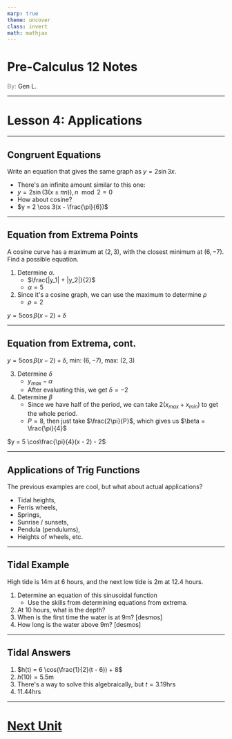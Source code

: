 ```yaml
---
marp: true
theme: uncover
class: invert
math: mathjax
---
```


# <!--fit--> Pre-Calculus 12 Notes
<span style="color:grey">By:</span> Gen L.

<!--_footer: In partnership with Hyperion University, 2024-->

---

# Lesson 4: Applications

---

## Congruent Equations

Write an equation that gives the same graph as $y = 2 \sin 3x$.

* There's an infinite amount similar to this one: 
* $y = 2 \sin (3(x \pm \pi n)), n \mod 2 = 0$
* How about cosine?
* $y = 2 \cos 3(x - \frac{\pi}{6})$

---

## Equation from Extrema Points

A cosine curve has a maximum at $(2, 3)$, with the closest minimum at $(6, -7)$. Find a possible equation.

1. Determine $\alpha$.
    * $\frac{|y_1| + |y_2|}{2}$
    * $\alpha = 5$
2. Since it's a cosine graph, we can use the maximum to determine $\rho$
    * $\rho = 2$

$y = 5 \cos\beta(x - 2) + \delta$

---

## Equation from Extrema, cont.

$y = 5 \cos\beta(x - 2) + \delta$, min: $(6, -7)$, max: $(2, 3)$

3. Determine $\delta$
    * $y_{max} - \alpha$
    * After evaluating this, we get $\delta = -2$
4. Determine $\beta$
    * Since we have half of the period, we can take $2 (x_{max} + x_{min})$ to get the whole period.
    * $P = 8$, then just take $\frac{2\pi}{P}$, which gives us $\beta = \frac{\pi}{4}$

$y = 5 \cos\frac{\pi}{4}(x - 2) - 2$

---

## Applications of Trig Functions

The previous examples are cool, but what about actual applications?

* Tidal heights,
* Ferris wheels,
* Springs,
* Sunrise / sunsets,
* Pendula (pendulums),
* Heights of wheels, etc.

---

## Tidal Example

High tide is $14\text{m}$ at 6 hours, and the next low tide is $2\text{m}$ at 12.4 hours.
1. Determine an equation of this sinusoidal function
    * Use the skills from determining equations from extrema.
2. At 10 hours, what is the depth?
3. When is the first time the water is at $9\text{m}$? [desmos]
4. How long is the water above $9\text{m}$? [desmos]

---

## Tidal Answers

1. $h(t) = 6 \cos(\frac{1}{2}(t - 6)) + 8$
2. $h(10) = 5.5\text{m}$
3. There's a way to solve this algebraically, but $t = 3.19 \text{hrs}$
4. $11.44\text{hrs}$

---

# [Next Unit <i class="fa-solid fa-diagram-next"></i>](../Identities/Lesson%201%20(Definitions).html)

<link rel="stylesheet" href="https://cdnjs.cloudflare.com/ajax/libs/font-awesome/6.3.0/css/all.min.css">